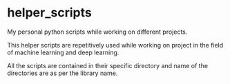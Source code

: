 # helper_scripts

My personal python scripts while working on different projects. 

This helper scripts are repetitively used while working on project in the field of machine learning and deep learning. 

All the scripts are contained in their specific directory and name of the directories are as per the library name.
